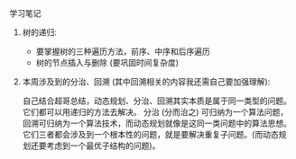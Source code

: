学习笔记
1. 树的递归:
   - 要掌握树的三种遍历方法，前序、中序和后序遍历
   - 树的节点插入与删除 (要巩固时间复杂度)


2. 本周涉及到的分治、回溯 (其中回溯相关的内容我还需自己要加强理解):

   自己结合超哥总结，动态规划、分治、回溯其实本质是属于同一类型的问题。它们都可以用递归的方法去解决。
   分治 (分而治之) 可归纳为一个算法问题，回溯可归纳为一个算法技术，而动态规划就像是这同一类问题中的算法思想。
   它们三者都会涉及到一个根本性的问题，就是要解决重复子问题。(而动态规划还要考虑到一个最优子结构的问题)。